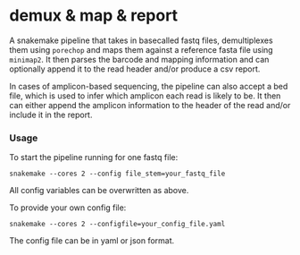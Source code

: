 # demux & map & report

A snakemake pipeline that takes in basecalled fastq files, demultiplexes them using ``porechop`` and maps them against a reference fasta file using ``minimap2``. It then parses the barcode and mapping information and can optionally append it to the read header and/or produce a csv report.

In cases of amplicon-based sequencing, the pipeline can also accept a bed file, which is used to infer which amplicon each read is likely to be. It then can either append the amplicon information to the header of the read and/or include it in the report.

### Usage

To start the pipeline running for one fastq file:
```
snakemake --cores 2 --config file_stem=your_fastq_file
```

All config variables can be overwritten as above.

To provide your own config file: 
```
snakemake --cores 2 --configfile=your_config_file.yaml
```
The config file can be in yaml or json format. 

